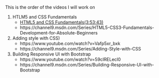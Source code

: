 This is the order of the videos I will work on
<ol>
   <li> HTLM5 and CSS Fundamentals
      <ul>
         <li><a href='https://www.youtube.com/watch?v=4Oggpc9gl5g' target="_blank">HTML5 and CSS Fundamentals(3:53:43)</a> </li>
         <li>https://channel9.msdn.com/Series/HTML5-CSS3-Fundamentals-Development-for-Absolute-Beginners</li>
      </ul>
   </li>
   
   <li>Adding style with CSS) 
      <ul>
         <li>https://www.youtube.com/watch?v=Vafp5xr_bxk</li>
         <li>https://channel9.msdn.com/Series/Adding-Style-with-CSS</li>
      </ul>   
   </li>

   <li>Building Responsive UI with Bootstrap
      <ul>
         <li>https://www.youtube.com/watch?v=59cIRELecI0</li>
         <li>https://channel9.msdn.com/Series/Building-Responsive-UI-with-Bootstrap</li>
      </ul>
   </li>
